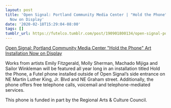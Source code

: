 ```yaml
---
layout: post
title: 'Open Signal: Portland Community Media Center | "Hold the Phone" Art Installation
  Now on Display'
date: '2020-02-18T15:29:04-08:00'
tags: []
tumblr_url: https://futelco.tumblr.com/post/190901800134/open-signal-portland-community-media-center
---
```

[Open Signal: Portland Community Media Center "Hold the Phone" Art Installation Now on Display](https://www.opensignalpdx.org/news/hold-the-phone/)  

Works from artists Emily Fitzgerald, Molly Sherman, Machado Mijiga and Sailor Winkleman will be featured all year long in an installation titled Hold the Phone, a Futel phone installed outside of Open Signal’s side entrance on NE Martin Luther King, Jr. Blvd and NE Graham street. Additionally, the phone offers free telephone calls, voicemail and telephone-mediated services.

This phone is funded in part by the Regional Arts & Culture Council.

